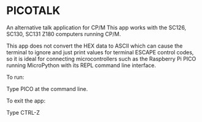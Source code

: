 # PICOTALK
An alternative talk application for CP/M
This app works with the SC126, SC130, SC131 Z180 computers running CP/M.

This app does not convert the HEX data to ASCII which can cause the terminal to ignore and just print values for terminal ESCAPE control codes, so it is ideal for connecting microcontrollers such as the Raspberry Pi PICO running MicroPython with its REPL command line interface.

To run:

Type PICO at the command line.

To exit the app:

Type CTRL-Z
